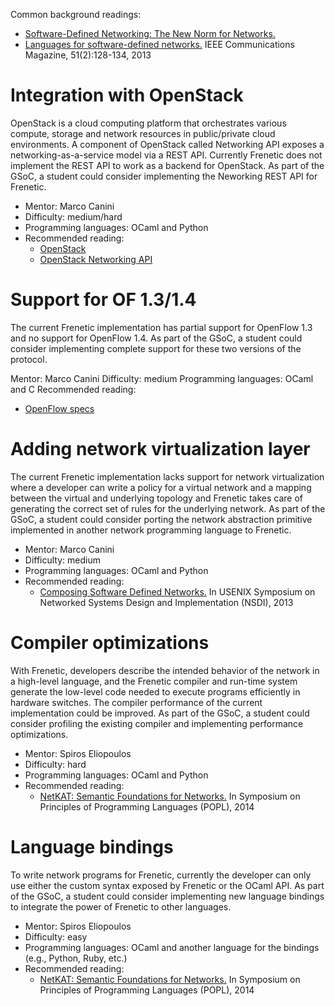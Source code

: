 Common background readings:
* [Software-Defined Networking: The New Norm for Networks.](https://www.opennetworking.org/sdn-resources/sdn-library/whitepapers)
* [Languages for software-defined networks.](http://frenetic-lang.org/publications/overview-ieeecoms13.pdf) IEEE Communications Magazine, 51(2):128-134, 2013

# Integration with OpenStack

OpenStack is a cloud computing platform that orchestrates various compute,
storage and network resources in public/private cloud environments. A component
of OpenStack called Networking API exposes a networking-as-a-service model via a REST
API. Currently Frenetic does not implement the REST API to work as a backend
for OpenStack. As part of the GSoC, a student could consider implementing the
Neworking REST API for Frenetic.

* Mentor: Marco Canini
* Difficulty: medium/hard
* Programming languages: OCaml and Python
* Recommended reading:
  * [OpenStack](http://en.wikipedia.org/wiki/OpenStack)
  * [OpenStack Networking API](http://docs.openstack.org/api/openstack-network/2.0/content/)

# Support for OF 1.3/1.4

The current Frenetic implementation has partial support for OpenFlow 1.3 and
no support for OpenFlow 1.4. As part of the GSoC, a student could consider
implementing complete support for these two versions of the protocol.

Mentor: Marco Canini
Difficulty: medium
Programming languages: OCaml and C
Recommended reading:
* [OpenFlow specs](https://www.opennetworking.org/sdn-resources/onf-specifications/openflow)

# Adding network virtualization layer

The current Frenetic implementation lacks support for network virtualization
where a developer can write a policy for a virtual network and a mapping
between the virtual and underlying topology and Frenetic takes care of
generating the correct set of rules for the underlying network. As part of the
GSoC, a student could consider porting the network abstraction primitive
implemented in another network programming language to Frenetic.

* Mentor: Marco Canini
* Difficulty: medium
* Programming languages: OCaml and Python
* Recommended reading:
  * [Composing Software Defined Networks.](http://frenetic-lang.org/publications/composing-nsdi13.pdf) In USENIX Symposium on Networked Systems Design and Implementation (NSDI), 2013

# Compiler optimizations

With Frenetic, developers describe the intended behavior of the network in a
high-level language, and the Frenetic compiler and run-time system generate
the low-level code needed to execute programs efficiently in hardware
switches. The compiler performance of the current implementation could be
improved. As part of the GSoC, a student could consider profiling the existing
compiler and implementing performance optimizations.

* Mentor: Spiros Eliopoulos
* Difficulty: hard
* Programming languages: OCaml and Python
* Recommended reading:
  * [NetKAT: Semantic Foundations for Networks.](http://www.cs.cornell.edu/~jnfoster/papers/frenetic-netkat.pdf) In Symposium on Principles of Programming Languages (POPL), 2014

# Language bindings

To write network programs for Frenetic, currently the developer can only use
either the custom syntax exposed by Frenetic or the OCaml API. As part of the
GSoC, a student could consider implementing new language bindings to integrate
the power of Frenetic to other languages.

* Mentor: Spiros Eliopoulos
* Difficulty: easy
* Programming languages: OCaml and another language for the bindings (e.g., Python, Ruby, etc.)
* Recommended reading:
  * [NetKAT: Semantic Foundations for Networks.](http://www.cs.cornell.edu/~jnfoster/papers/frenetic-netkat.pdf) In Symposium on Principles of Programming Languages (POPL), 2014
